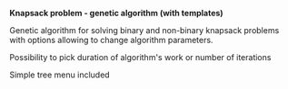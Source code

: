 **Knapsack problem - genetic algorithm (with templates)**<br/>

Genetic algorithm for solving binary and non-binary knapsack problems with options allowing to change algorithm parameters.<br/>

Possibility to pick duration of algorithm's work or number of iterations<br/>

Simple tree menu included
